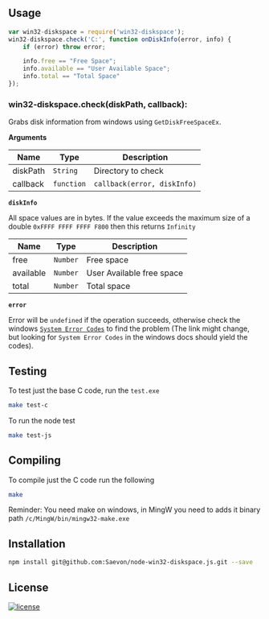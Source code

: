 

## Usage

```js
var win32-diskspace = require('win32-diskspace');
win32-diskspace.check('C:', function onDiskInfo(error, info) {
    if (error) throw error;

    info.free == "Free Space";
    info.available == "User Available Space";
    info.total == "Total Space"
});
```


### win32-diskspace.check(diskPath, callback):

Grabs disk information from windows using `GetDiskFreeSpaceEx`.

**Arguments**

| Name        | Type   | Description           |
|-------------|--------|-----------------------|
| diskPath   | `String`   | Directory to check  |
| callback   | `function` | `callback(error, diskInfo)` |

**`diskInfo`**

All space values are in bytes. If the value exceeds the maximum size of a double `0xFFFF FFFF FFFF F800` then this returns `Infinity`

| Name        | Type     | Description           |
|-------------|----------|-----------------------|
| free        | `Number` | Free space  |
| available   | `Number` | User Available free space  |
| total       | `Number` | Total space  |

**`error`**

Error will be `undefined` if the operation succeeds, otherwise check the windows [`System Error Codes`](https://msdn.microsoft.com/en-us/library/windows/desktop/ms681381) to find the problem (The link might change, but looking for `System Error Codes` in the windows docs should yield the codes).



## Testing

To test just the base C code, run the `test.exe`

``` bash
make test-c
```

To run the node test
``` bash
make test-js
```



## Compiling


To compile just the C code run the following

``` bash
make
```

Reminder: You need make on windows, in MingW you need to adds it binary path `/c/MingW/bin/mingw32-make.exe`


## Installation

```bash
npm install git@github.com:Saevon/node-win32-diskspace.js.git --save
```

## License

[![license](https://img.shields.io/github/license/mashape/apistatus.svg)](https://github.com/Saevon/bytes.js/blob/master/LICENSE)

